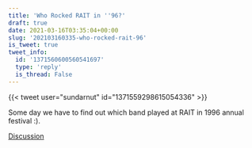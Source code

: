 ```yaml
---
title: 'Who Rocked RAIT in ''96?'
draft: true
date: 2021-03-16T03:35:04+00:00
slug: '202103160335-who-rocked-rait-96'
is_tweet: true
tweet_info:
  id: '1371560600560541697'
  type: 'reply'
  is_thread: False
---
```




{{< tweet user="sundarnut" id="1371559298615054336" >}}

Some day we have to find out which band played at RAIT in 1996 annual festival :).

[Discussion](https://x.com/sytelus/status/1371560600560541697)
